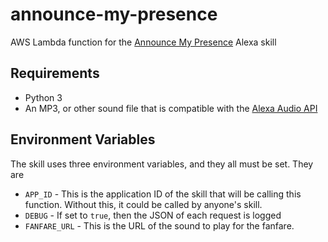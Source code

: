 # announce-my-presence

AWS Lambda function for the [Announce My Presence](https://www.amazon.com/dp/B078N3WBQN) Alexa skill

## Requirements

* Python 3
* An MP3, or other sound file that is compatible with the [Alexa Audio API](https://developer.amazon.com/blogs/post/Tx1DSINBM8LUNHY/New-Alexa-Skills-Kit-ASK-Feature-Audio-Streaming-in-Alexa-Skills)

## Environment Variables
The skill uses three environment variables, and they all must be set. They are

* `APP_ID` - This is the application ID of the skill that will be calling this function. Without this, 
it could be called by anyone's skill.
* `DEBUG` - If set to `true`, then the JSON of each request is logged
* `FANFARE_URL` - This is the URL of the sound to play for the fanfare.

